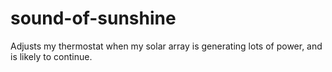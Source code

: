 # sound-of-sunshine
Adjusts my thermostat when my solar array is generating lots of power, and is likely to continue.
